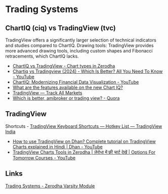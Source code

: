 # Trading Systems

## ChartIQ (ciq) vs TradingView (tvc)

TradingView offers a significantly larger selection of technical indicators and studies compared to ChartIQ. Drawing tools: TradingView provides more advanced drawing tools, including custom shapes and Fibonacci retracements, which ChartIQ lacks.

- [ChartIQ vs TradingView - Chart types in Zerodha](https://www.teqmocharts.com/2024/02/chartiq-vs-tradingview-chart-types-in.html)
- [Chartiq vs Tradingview (2024) - Which Is Better? All You Need To Know - YouTube](https://www.youtube.com/watch?v=JoKc8-Beh5g&ab_channel=BasicValue)
- [ChartIQ: Modernizing Financial Data Visualization - YouTube](https://www.youtube.com/watch?v=Ja1oARIh5OM&ab_channel=S%26PGlobalMarketIntelligence)
- [What are the features available on the new Chart IQ?](https://support.zerodha.com/category/trading-and-markets/charts-and-orders/charts/articles/chart-iq-8)
- [TradingView — Track All Markets](https://www.tradingview.com/)
- [Which is better, amibroker or trading view? - Quora](https://www.quora.com/Which-is-better-amibroker-or-trading-view)

## TradingView

Shortcuts - [TradingView Keyboard Shortcuts — Hotkey List — TradingView India](https://in.tradingview.com/support/shortcuts/)

- [How to use TradingView on Dhan? Complete tutorial on TradingView Charts explained in Hindi \| Dhan - YouTube](https://www.youtube.com/watch?v=ZGXTuUJRTXg&ab_channel=Dhan%E2%9A%A1)
- [TradingView Charts Tools in Zerodha | ज़ेरोधा में फ्री चार्ट देखें | Options For Tomorrow Courses - YouTube](https://www.youtube.com/watch?v=G7IjCzpt7Xc)

## Links

[Trading Systems - Zerodha Varsity Module](https://zerodha.com/varsity/module/trading-systems/)
